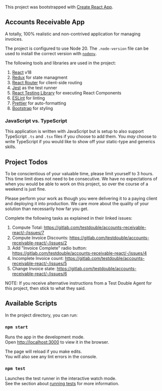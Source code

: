 This project was bootstrapped with [Create React App](https://github.com/facebook/create-react-app).

## Accounts Receivable App

A totally, 100% realistic and non-contrived application for managing invoices.

The project is configured to use Node 20. The `.node-version` file can be
used to install the correct version with [`nodenv`](https://github.com/nodenv/nodenv).

The following tools and libraries are used in the project:

1. [React](https://reactjs.org/) v18
1. [Redux](https://redux.js.org/) for state managment
1. [React Router](https://reactrouter.com/) for client-side routing
1. [Jest](https://jestjs.io/) as the test runner
1. [React Testing Library](https://testing-library.com/docs/react-testing-library/intro/) for executing React Components
1. [ESLint](https://eslint.org/) for linting
1. [Prettier](https://prettier.io/) for auto-formatting
1. [Bootstrap](https://getbootstrap.com/docs/3.4/css/) for styling

### JavaScript vs. TypeScript

This application is written with JavaScript but is setup to also support
TypeScript `.ts` and `.tsx` files if you choose to add them. You _may_ choose to
write TypeScript if you would like to show off your static-type and generics
skills.

## Project Todos

To be conscientious of your valuable time, please limit yourself to 3
hours. This time limit does not need to be consecutive. We have no expectations
of when you would be able to work on this project, so over the course of a
weekend is just fine.

Please perform your work as though you were delivering it to a paying client and
deploying it into production. We care more about the quality of your solution
than necessarily how far you get.

Complete the following tasks as explained in their linked issues:

1. Compute Total: https://gitlab.com/testdouble/accounts-receivable-react/-/issues/7
2. Compute Invoice Discounts: https://gitlab.com/testdouble/accounts-receivable-react/-/issues/2
3. Add "Invoice Complete" radio button: https://gitlab.com/testdouble/accounts-receivable-react/-/issues/4
4. Incomplete Invoice count: https://gitlab.com/testdouble/accounts-receivable-react/-/issues/5
5. Change Invoice state: https://gitlab.com/testdouble/accounts-receivable-react/-/issues/6

NOTE: If you receive alternative instructions from a Test Double Agent for this
project, then stick to what they said.

## Available Scripts

In the project directory, you can run:

### `npm start`

Runs the app in the development mode.<br>
Open [http://localhost:3000](http://localhost:3000) to view it in the browser.

The page will reload if you make edits.<br>
You will also see any lint errors in the console.

### `npm test`

Launches the test runner in the interactive watch mode.<br>
See the section about [running tests](https://facebook.github.io/create-react-app/docs/running-tests) for more information.
